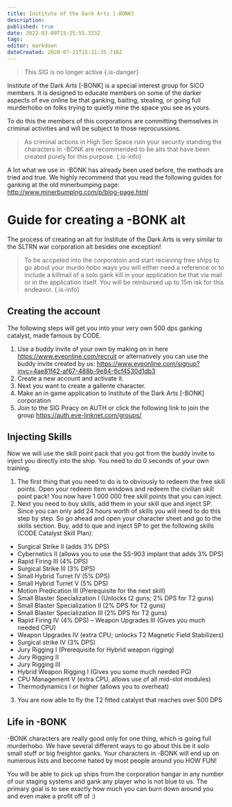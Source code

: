 ```yaml
---
title: Institute of the Dark Arts [-BONK]
description: 
published: true
date: 2022-03-09T15:25:55.333Z
tags: 
editor: markdown
dateCreated: 2020-07-21T15:31:35.738Z
---
```


> This SIG is no longer active
{.is-danger}


Institute of the Dark Arts [-BONK] is a special interest group for SiCO members. It is designed to educate members on some of the darker aspects of eve online be that ganking, baiting, stealing, or going full murderhobo on folks trying to quietly mine the space you see as yours. 

To do this the members of this corporations are committing themselves in criminal activities and will be subject to those reprocussions.

> As criminal actions in High Sec Space ruin your security standing the characters in -BONK are recommended to be alts that have been created purely for this purpose.
{.is-info}

A lot what we use in -BONK has already been used before, the methods are tried and true. We highly recommend that you read the following guides for ganking at the old minerbumping page: http://www.minerbumping.com/p/blog-page.html

# Guide for creating a -BONK alt
The process of creating an alt for Institute of the Dark Arts is very similar to the SLTRN war corporation alt besides one exception!

>To be accpeted into the corporatoin and start recieving free ships to go about your murdo hobo ways you will either need a reference or to include a killmail of a solo gank kill in your application be that via mail or in the application itself. You will be reinbursed up to 15m isk for this endeavor.
{.is-info}

## Creating the account
The following steps will get you into your very own 500 dps ganking catalyst, made famous by CODE.


1. Use a buddy invite of your own by making on in here https://www.eveonline.com/recruit or alternatively you can use the buddy invite created by us: https://www.eveonline.com/signup?invc=4ae81f42-af67-488b-9e84-6cf4530d1db3
1. Create a new account and activate it.
1. Next you want to create a gallente character.
1. Make an in game application to Institute of the Dark Arts [-BONK] corporation
1. Join to the SIG Piracy on AUTH or click the following link to join the group https://auth.eve-linknet.com/groups/

## Injecting Skills
Now we will use the skill point pack that you got from the buddy invite to inject you directly into the ship. You need to do 0 seconds of your own training.

1. The first thing that you need to do is to obviously to redeem the free skill points. Open your redeem item windows and redeem the civilian skill point pack! You now have 1 000 000 free skill points that you can inject. 
1. Next you need to buy skills, add them in your skill que and inject SP. Since you can only add 24 hours worth of skills you will need to do this step by step. So go ahead and open your character sheet and go to the skills section. Buy, add to que and inject SP to get the following skills (CODE Catalyst Skill Plan):

- Surgical Strike II (adds 3% DPS)
- Cybernetics II (allows you to use the SS-903 implant that adds 3% DPS)
- Rapid Firing III (4% DPS)
- Surgical Strike III (3% DPS)
- Small Hybrid Turret IV (5% DPS)
- Small Hybrid Turret V (5% DPS)
- Motion Predication III (Prerequisite for the next skill)
- Small Blaster Specialization I (Unlocks t2 guns; 2% DPS for T2 guns)
- Small Blaster Specialization II (2% DPS for T2 guns)
- Small Blaster Specialization III (2% DPS for T2 guns)
- Rapid Firing IV (4% DPS) – Weapon Upgrades III (Gives you much needed CPU)
- Weapon Upgrades IV (extra CPU; unlocks T2 Magnetic Field Stabilizers)
- Surgical strike IV (3% DPS)
- Jury Rigging I (Prerequisite for Hybrid weapon rigging)
- Jury Rigging II
- Jury Rigging III
- Hybrid Weapon Rigging I (Gives you some much needed PG)
- CPU Management V (extra CPU, allows use of all mid-slot modules)
- Thermodynamics I or higher (allows you to overheat)

3. You are now able to fly the T2 fitted catalyst that reaches over 500 DPS

## Life in -BONK
-BONK characters are really good only for one thing, which is going full murderhobo. We have several different ways to go about this be it solo small stuff or big freightor ganks. Your characters in -BONK will end up on numerous lists and become hated by most people around you HOW FUN!

You will be able to pick up ships from the corporation  hangar in any number of our staging systems and gank any player who is not blue to us. The primary goal is to see exactly how much you can burn down around you and even make a profit off of :)

